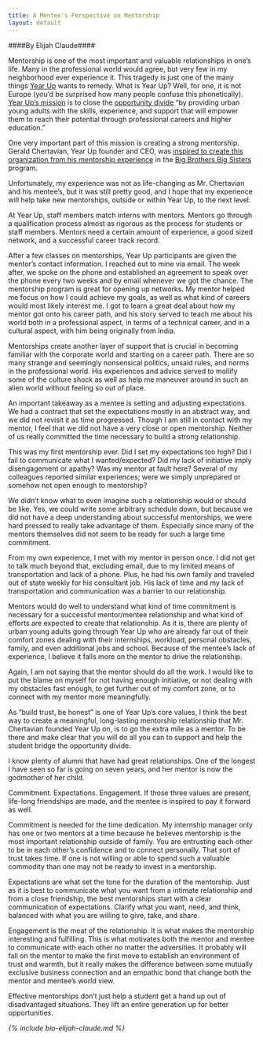 ```yaml
---
title: A Mentee's Perspective on Mentorship
layout: default
---
```

####By Elijah Claude####

Mentorship is one of the most important and valuable relationships in one’s life. Many in the professional world would agree, but very few in my neighborhood ever experience it. This tragedy is just one of the many things [Year Up](http://www.yearup.org) wants to remedy. What is Year Up? Well, for one, it is not Europe (you’d be surprised how many people confuse this phonetically). [Year Up’s mission](http://www.yearup.org/about-us/) is to close the [opportunity divide](https://www.youtube.com/watch?v=sZiPqqYmxdo) “by providing urban young adults with the skills, experience, and support that will empower them to reach their potential through professional careers and higher education.” 

One very important part of this mission is creating a strong mentorship. Gerald Chertavian, Year Up founder and CEO, was [inspired to create this organization from his mentorship experience](https://www.youtube.com/watch?v=sZiPqqYmxdo) in the [Big Brothers Big Sisters](http://www.bbbs.org/site/c.9iILI3NGKhK6F/b.5962335/k.BE16/Home.htm) program. 

Unfortunately, my experience was not as life-changing as Mr. Chertavian and his mentee’s, but it was still pretty good, and I hope that my experience will help take new mentorships, outside or within Year Up, to the next level.

At Year Up, staff members match interns with mentors. Mentors go through a qualification process almost as rigorous as the process for students or staff members. Mentors need a certain amount of experience, a good sized network, and a successful career track record.

After a few classes on mentorships, Year Up participants are given the mentor’s contact information. I reached out to mine via email. The week after, we spoke on the phone and established an agreement to speak over the phone every two weeks and by email whenever we got the chance. The mentorship program is great for opening up networks. My mentor helped me focus on how I could achieve my goals, as well as what kind of careers would most likely interest me. I got to learn a great deal about how my mentor got onto his career path, and his story served to teach me about his world both in a professional aspect, in terms of a technical career, and in a cultural aspect, with him being originally from India.

Mentorships create another layer of support that is crucial in becoming familiar with the corporate world and starting on a career path. There are so many strange and seemingly nonsensical politics, unsaid rules, and norms in the professional world. His experiences and advice served to mollify some of the culture shock as well as help me maneuver around in such an alien world without feeling so out of place.

An important takeaway as a mentee is setting and adjusting expectations. We had a contract that set the expectations mostly in an abstract way, and we did not revisit it as time progressed. Though I am still in contact with my mentor, I feel that we did not have a very close or open mentorship. Neither of us really committed the time necessary to build a strong relationship.

This was my first mentorship ever. Did I set my expectations too high? Did I fail to communicate what I wanted/expected? Did my lack of initiative imply disengagement or apathy? Was my mentor at fault here? Several of my colleagues reported similar experiences;  were we simply unprepared or somehow not open enough to mentorship?

We didn’t know what to even imagine such a relationship would or should be like. Yes, we could write some arbitrary schedule down, but because we did not have a deep understanding about successful mentorships, we were hard pressed to really take advantage of them. Especially since many of the mentors themselves did not seem to be ready for such a large time commitment. 

From my own experience, I met with my mentor in person once. I did not get to talk much beyond that, excluding email, due to my limited means of transportation and lack of a phone. Plus, he had his own family and traveled out of state weekly for his consultant job. His lack of time and my lack of transportation and communication was a barrier to our relationship.

Mentors would do well to understand what kind of time commitment is necessary for a successful mentor/mentee relationship and what kind of efforts are expected to create that relationship. As it is, there are plenty of urban young adults going through Year Up who are already far out of their comfort zones dealing with their internships, workload, personal obstacles, family, and even additional jobs and school. Because of the mentee’s lack of experience, I believe it falls more on the mentor to drive the relationship.

Again, I am not saying that  the mentor should do all the work. I would like to put the blame on myself for not having enough initiative, or not dealing with my obstacles fast enough, to get further out of my comfort zone, or to connect with my mentor more meaningfully.

As “build trust, be honest” is one of Year Up’s core values, I think the best way to create a meaningful, long-lasting mentorship relationship that Mr. Chertavian founded Year Up on, is to go the extra mile as a mentor. To be there and make clear that you will do all you can to support and help the student bridge the opportunity divide. 

I know plenty of alumni that have had great relationships. One of the longest I have seen so far is going on seven years, and her mentor is now the godmother of her child. 

Commitment. Expectations. Engagement. If those three values are present, life-long friendships are made, and the mentee is inspired to pay it forward as well.

Commitment is needed for the time dedication. My internship manager only has one or two mentors at a time because he believes mentorship is the most important relationship outside of family. You are entrusting each other to be in each other’s confidence and to connect personally. That sort of trust takes time. If one is not willing or able to spend such a valuable commodity than one may not be ready to invest in a mentorship.

Expectations are what set the tone for the duration of the mentorship. Just as it is best to communicate what you want from a intimate relationship and from a close friendship, the best mentorships start with a clear communication of expectations. Clarify what you want, need, and think, balanced with what you are willing to give, take, and share.

Engagement is the meat of the relationship. It is what makes the mentorship interesting and fulfilling. This is what motivates both the mentor and mentee to communicate with each other no matter the adversities. It probably will fall on the mentor to make the first move to establish an environment of trust and warmth, but it really makes the difference between some mutually exclusive business connection and an empathic bond that change both the mentor and mentee’s world view.

Effective mentorships don’t just help a student get a hand up out of disadvantaged situations. They lift an entire generation up for better opportunities.

*{% include bio-elijah-claude.md %}*
